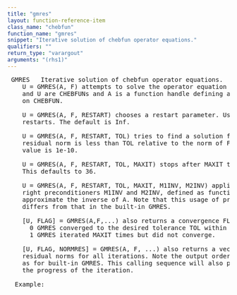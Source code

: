 ```yaml
---
title: "gmres"
layout: function-reference-item
class_name: "chebfun"
function_name: "gmres"
snippet: "Iterative solution of chebfun operator equations."
qualifiers: ""
return_type: "varargout"
arguments: "(rhs1)"
---
```


<pre class="help-text"> GMRES   Iterative solution of chebfun operator equations.
    U = GMRES(A, F) attempts to solve the operator equation A(U) = F, where F
    and U are CHEBFUNs and A is a function handle defining a linear operator
    on CHEBFUN.
 
    U = GMRES(A, F, RESTART) chooses a restart parameter. Use Inf or [] for no
    restarts. The default is Inf.
 
    U = GMRES(A, F, RESTART, TOL) tries to find a solution for which the
    residual norm is less than TOL relative to the norm of F. The default
    value is 1e-10.
 
    U = GMRES(A, F, RESTART, TOL, MAXIT) stops after MAXIT total iterations.
    This defaults to 36.
 
    U = GMRES(A, F, RESTART, TOL, MAXIT, M1INV, M2INV) applies the left and
    right preconditioners M1INV and M2INV, defined as functions. They should
    approximate the inverse of A. Note that this usage of preconditioners
    differs from that in the built-in GMRES.
 
    [U, FLAG] = GMRES(A,F,...) also returns a convergence FLAG:
      0 GMRES converged to the desired tolerance TOL within MAXIT iterations.
      1 GMRES iterated MAXIT times but did not converge.
 
    [U, FLAG, NORMRES] = GMRES(A, F, ...) also returns a vector of the relative
    residual norms for all iterations. Note the output ordering is not the same
    as for built-in GMRES. This calling sequence will also print out updates on
    the progress of the iteration.
 
  Example:
    